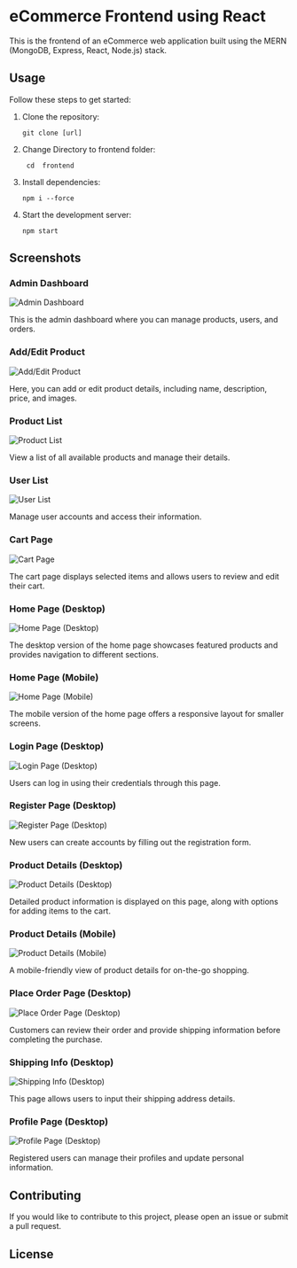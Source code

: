 

# eCommerce Frontend using React

This is the frontend of an eCommerce web application built using the MERN (MongoDB, Express, React, Node.js) stack.

## Usage

Follow these steps to get started:

1. Clone the repository:
   ```
   git clone [url]
   ```
2. Change Directory to frontend folder:
   ```
    cd  frontend
   ```
3. Install dependencies:
   ```
   npm i --force
   ```

3. Start the development server:
   ```
   npm start
   ```

## Screenshots

### Admin Dashboard

![Admin Dashboard](images/admin-Dashboard-mobile.png)

This is the admin dashboard where you can manage products, users, and orders.

### Add/Edit Product

![Add/Edit Product](images/admin-add-edit-product-desktop.png)

Here, you can add or edit product details, including name, description, price, and images.

### Product List

![Product List](images/admin-ProductList-desktop.png)

View a list of all available products and manage their details.

### User List

![User List](images/admin-UserListPage-desktop.png)

Manage user accounts and access their information.

### Cart Page

![Cart Page](images/CartPage-desktop.png)

The cart page displays selected items and allows users to review and edit their cart.

### Home Page (Desktop)

![Home Page (Desktop)](images/HomePage-desktop.png)

The desktop version of the home page showcases featured products and provides navigation to different sections.

### Home Page (Mobile)

![Home Page (Mobile)](images/HomePage-mobile.png)

The mobile version of the home page offers a responsive layout for smaller screens.

### Login Page (Desktop)

![Login Page (Desktop)](images/Login-Desktop.png)

Users can log in using their credentials through this page.

### Register Page (Desktop)

![Register Page (Desktop)](images/Register-desktop.png)

New users can create accounts by filling out the registration form.

### Product Details (Desktop)

![Product Details (Desktop)](images/ProductDetails-desktop.png)

Detailed product information is displayed on this page, along with options for adding items to the cart.

### Product Details (Mobile)

![Product Details (Mobile)](images/ProductDetails-mobile.png)

A mobile-friendly view of product details for on-the-go shopping.

### Place Order Page (Desktop)

![Place Order Page (Desktop)](images/PlaceOrderPage-desktop.png)

Customers can review their order and provide shipping information before completing the purchase.

### Shipping Info (Desktop)

![Shipping Info (Desktop)](images/ShippingInfo-dektop.png)

This page allows users to input their shipping address details.

### Profile Page (Desktop)

![Profile Page (Desktop)](images/ProflePgae-dektop.png)

Registered users can manage their profiles and update personal information.

## Contributing

If you would like to contribute to this project, please open an issue or submit a pull request.

## License
